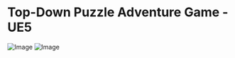 # Top-Down Puzzle Adventure Game - UE5

![Image](https://raw.githubusercontent.com/hasan-reis/TopDownPuzzleGame/refs/heads/main/Screenshots/Screenshot%202024-10-15%20013949.png)
![Image](https://raw.githubusercontent.com/hasan-reis/TopDownPuzzleGame/refs/heads/main/Screenshots/Screenshot%202024-10-15%20014500.png)
 
